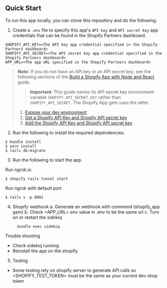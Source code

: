 ## Quick Start

To run this app locally, you can clone this repository and do the following.

1. Create a `.env` file to specify this app's `API key` and `API secret key` app credentials that can be found in the Shopify Partners dashboard.

```
SHOPIFY_API_KEY=<The API key app credential specified in the Shopify Partners dashboard>
SHOPIFY_API_SECRET=<The API secret key app credential specified in the Shopify Partners dashboard>
APP_URL=<The app URL specified in the Shopify Partners dashboard>
```

> **Note:** If you do not have an API key or an API secret key, see the following sections of the [Build a Shopify App with Node and React](https://shopify.dev/tutorials/build-a-shopify-app-with-node-and-react/embed-your-app-in-shopify#get-a-shopify-api-key) guide.
>
> > **Important**: This guide names its API secret key environment variable `SHOPIFY_API_SECRET_KEY` rather than `SHOPIFY_API_SECRET`. The Shopify App gem uses the latter.
>
> 1. [Expose your dev environment](https://shopify.dev/tutorials/build-a-shopify-app-with-node-and-react/embed-your-app-in-shopify#expose-your-dev-environment)
> 2. [Get a Shopify API Key and Shopify API secret key](https://shopify.dev/tutorials/build-a-shopify-app-with-node-and-react/embed-your-app-in-shopify#get-a-shopify-api-key)
> 3. [Add the Shopify API Key and Shopify API secret key](https://shopify.dev/tutorials/build-a-shopify-app-with-node-and-react/embed-your-app-in-shopify#add-the-shopify-api-key)

2. Run the following to install the required dependencies.

```console
$ bundle install
$ yarn install
$ rails db:migrate
```

3. Run the following to start the app.

Run ngrok.io

```console
$ shopify rails tunnel start
```

Run ngrok with default port

```console
$ rails s -p 8081
```

4. Shopify webhook
   a. Generate an webhook with commend (shopify_app gem)
   b. Check <APP_URL> env value in .env to be the same url
   c. Turn on or restart the sidekiq
   ```console
     bundle exec sidekiq
   ```

Trouble shooting

- Check sidekiq running
- Reinstall the app on the shopify

5. Testing

- Some testing rely on shopify server to generate API calls so <SHOPIFY_TEST_TOKEN> must be the same as your current dev shop token
